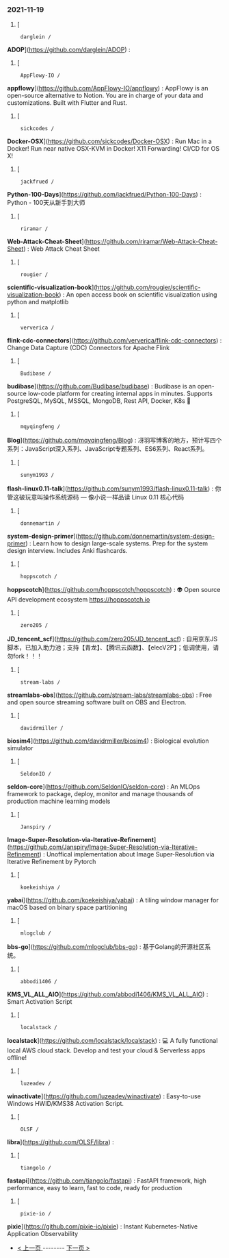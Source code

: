 ### 2021-11-19 
1. [
    

        darglein /
**ADOP**](https://github.com/darglein/ADOP) : 
1. [
    

        AppFlowy-IO /
**appflowy**](https://github.com/AppFlowy-IO/appflowy) : AppFlowy is an open-source alternative to Notion. You are in charge of your data and customizations. Built with Flutter and Rust.
1. [
    

        sickcodes /
**Docker-OSX**](https://github.com/sickcodes/Docker-OSX) : Run Mac in a Docker! Run near native OSX-KVM in Docker! X11 Forwarding! CI/CD for OS X!
1. [
    

        jackfrued /
**Python-100-Days**](https://github.com/jackfrued/Python-100-Days) : Python - 100天从新手到大师
1. [
    

        riramar /
**Web-Attack-Cheat-Sheet**](https://github.com/riramar/Web-Attack-Cheat-Sheet) : Web Attack Cheat Sheet
1. [
    

        rougier /
**scientific-visualization-book**](https://github.com/rougier/scientific-visualization-book) : An open access book on scientific visualization using python and matplotlib
1. [
    

        ververica /
**flink-cdc-connectors**](https://github.com/ververica/flink-cdc-connectors) : Change Data Capture (CDC) Connectors for Apache Flink
1. [
    

        Budibase /
**budibase**](https://github.com/Budibase/budibase) : Budibase is an open-source low-code platform for creating internal apps in minutes. Supports PostgreSQL, MySQL, MSSQL, MongoDB, Rest API, Docker, K8s 🚀
1. [
    

        mqyqingfeng /
**Blog**](https://github.com/mqyqingfeng/Blog) : 冴羽写博客的地方，预计写四个系列：JavaScript深入系列、JavaScript专题系列、ES6系列、React系列。
1. [
    

        sunym1993 /
**flash-linux0.11-talk**](https://github.com/sunym1993/flash-linux0.11-talk) : 你管这破玩意叫操作系统源码 — 像小说一样品读 Linux 0.11 核心代码
1. [
    

        donnemartin /
**system-design-primer**](https://github.com/donnemartin/system-design-primer) : Learn how to design large-scale systems. Prep for the system design interview. Includes Anki flashcards.
1. [
    

        hoppscotch /
**hoppscotch**](https://github.com/hoppscotch/hoppscotch) : 👽 Open source API development ecosystem https://hoppscotch.io
1. [
    

        zero205 /
**JD_tencent_scf**](https://github.com/zero205/JD_tencent_scf) : 自用京东JS脚本，已加入助力池；支持【青龙】、【腾讯云函数】、【elecV2P】；低调使用，请勿fork！！！
1. [
    

        stream-labs /
**streamlabs-obs**](https://github.com/stream-labs/streamlabs-obs) : Free and open source streaming software built on OBS and Electron.
1. [
    

        davidrmiller /
**biosim4**](https://github.com/davidrmiller/biosim4) : Biological evolution simulator
1. [
    

        SeldonIO /
**seldon-core**](https://github.com/SeldonIO/seldon-core) : An MLOps framework to package, deploy, monitor and manage thousands of production machine learning models
1. [
    

        Janspiry /
**Image-Super-Resolution-via-Iterative-Refinement**](https://github.com/Janspiry/Image-Super-Resolution-via-Iterative-Refinement) : Unoffical implementation about Image Super-Resolution via Iterative Refinement by Pytorch
1. [
    

        koekeishiya /
**yabai**](https://github.com/koekeishiya/yabai) : A tiling window manager for macOS based on binary space partitioning
1. [
    

        mlogclub /
**bbs-go**](https://github.com/mlogclub/bbs-go) : 基于Golang的开源社区系统。
1. [
    

        abbodi1406 /
**KMS_VL_ALL_AIO**](https://github.com/abbodi1406/KMS_VL_ALL_AIO) : Smart Activation Script
1. [
    

        localstack /
**localstack**](https://github.com/localstack/localstack) : 💻 A fully functional local AWS cloud stack. Develop and test your cloud & Serverless apps offline!
1. [
    

        luzeadev /
**winactivate**](https://github.com/luzeadev/winactivate) : Easy-to-use Windows HWID/KMS38 Activation Script.
1. [
    

        OLSF /
**libra**](https://github.com/OLSF/libra) : 
1. [
    

        tiangolo /
**fastapi**](https://github.com/tiangolo/fastapi) : FastAPI framework, high performance, easy to learn, fast to code, ready for production
1. [
    

        pixie-io /
**pixie**](https://github.com/pixie-io/pixie) : Instant Kubernetes-Native Application Observability 

- [ < 上一页 ](https://github.com/able8/github-trending-daily-record/blob/master/2021-11-18.md) -------- [ 下一页 > ](https://github.com/able8/github-trending-daily-record/blob/master/2021-11-20.md)
